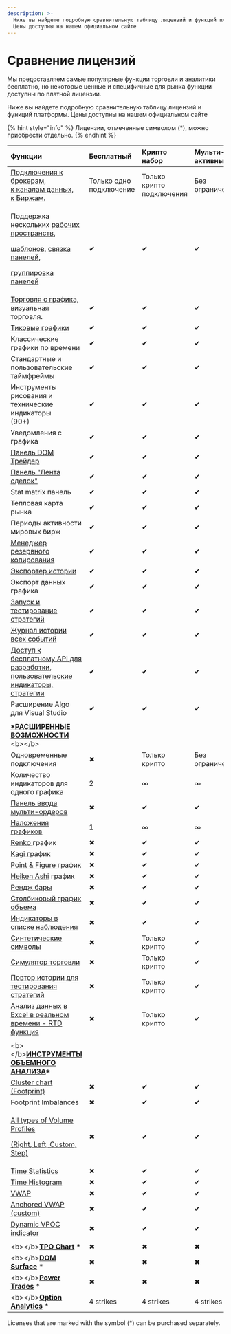 ```yaml
---
description: >-
  Ниже вы найдете подробную сравнительную таблицу лицензий и функций платформы.
  Цены доступны на нашем официальном сайте
---
```


# Сравнение лицензий

Мы предоставляем самые популярные функции торговли и аналитики бесплатно, но некоторые ценные и специфичные для рынка функции доступны по платной лицензии.

Ниже вы найдете подробную сравнительную таблицу лицензий и функций платформы. Цены доступны на нашем официальном сайте

{% hint style="info" %}
Лицензии, отмеченные символом \(\*\), можно приобрести отдельно.
{% endhint %}

<table>
  <thead>
    <tr>
      <th style="text-align:left">&#x424;&#x443;&#x43D;&#x43A;&#x446;&#x438;&#x438;</th>
      <th style="text-align:left">&#x411;&#x435;&#x441;&#x43F;&#x43B;&#x430;&#x442;&#x43D;&#x44B;&#x439;</th>
      <th
      style="text-align:left">&#x41A;&#x440;&#x438;&#x43F;&#x442;&#x43E; &#x43D;&#x430;&#x431;&#x43E;&#x440;</th>
        <th
        style="text-align:left">&#x41C;&#x443;&#x43B;&#x44C;&#x442;&#x438;-&#x430;&#x43A;&#x442;&#x438;&#x432;&#x43D;&#x44B;&#x439;</th>
          <th
          style="text-align:left">&#x412;&#x441;&#x435; &#x432; &#x43E;&#x434;&#x43D;&#x43E;&#x43C;</th>
    </tr>
  </thead>
  <tbody>
    <tr>
      <td style="text-align:left"><a href="https://www.quantower.com/connections">&#x41F;&#x43E;&#x434;&#x43A;&#x43B;&#x44E;&#x447;&#x435;&#x43D;&#x438;&#x44F; &#x43A; &#x431;&#x440;&#x43E;&#x43A;&#x435;&#x440;&#x430;&#x43C;</a>,
        <br
        /><a href="https://www.quantower.com/connections">&#x43A; &#x43A;&#x430;&#x43D;&#x430;&#x43B;&#x430;&#x43C; &#x434;&#x430;&#x43D;&#x43D;&#x44B;&#x445;, <br />&#x43A; &#x411;&#x438;&#x440;&#x436;&#x430;&#x43C;.</a>
      </td>
      <td style="text-align:left">&#x422;&#x43E;&#x43B;&#x44C;&#x43A;&#x43E; &#x43E;&#x434;&#x43D;&#x43E;
        &#x43F;&#x43E;&#x434;&#x43A;&#x43B;&#x44E;&#x447;&#x435;&#x43D;&#x438;&#x435;</td>
      <td
      style="text-align:left">&#x422;&#x43E;&#x43B;&#x44C;&#x43A;&#x43E; &#x43A;&#x440;&#x438;&#x43F;&#x442;&#x43E;
        &#x43F;&#x43E;&#x434;&#x43A;&#x43B;&#x44E;&#x447;&#x435;&#x43D;&#x438;&#x44F;</td>
        <td
        style="text-align:left">&#x411;&#x435;&#x437; &#x43E;&#x433;&#x440;&#x430;&#x43D;&#x438;&#x447;&#x435;&#x43D;&#x438;&#x439;</td>
          <td
          style="text-align:left">&#x411;&#x435;&#x437; &#x43E;&#x433;&#x440;&#x430;&#x43D;&#x438;&#x447;&#x435;&#x43D;&#x438;&#x439;</td>
    </tr>
    <tr>
      <td style="text-align:left">
        <p>&#x41F;&#x43E;&#x434;&#x434;&#x435;&#x440;&#x436;&#x43A;&#x430; &#x43D;&#x435;&#x441;&#x43A;&#x43E;&#x43B;&#x44C;&#x43A;&#x438;&#x445;
          <a
          href="https://help.quantower.com.ru/general-settings/workspaces-binds-groups">&#x440;&#x430;&#x431;&#x43E;&#x447;&#x438;&#x445; &#x43F;&#x440;&#x43E;&#x441;&#x442;&#x440;&#x430;&#x43D;&#x441;&#x442;&#x432;</a>,</p>
        <p><a href="https://help.quantower.com.ru/general-settings/templates">&#x448;&#x430;&#x431;&#x43B;&#x43E;&#x43D;&#x43E;&#x432;</a>,
          <a
          href="https://help.quantower.com.ru/general-settings/binds">&#x441;&#x432;&#x44F;&#x437;&#x43A;&#x430; &#x43F;&#x430;&#x43D;&#x435;&#x43B;&#x435;&#x439;</a>,</p>
        <p><a href="https://help.quantower.com.ru/general-settings/group-of-panels">&#x433;&#x440;&#x443;&#x43F;&#x43F;&#x438;&#x440;&#x43E;&#x432;&#x43A;&#x430; &#x43F;&#x430;&#x43D;&#x435;&#x43B;&#x435;&#x439;</a>
        </p>
      </td>
      <td style="text-align:left">&#x2714;</td>
      <td style="text-align:left">&#x2714;</td>
      <td style="text-align:left">&#x2714;</td>
      <td style="text-align:left">&#x2714;</td>
    </tr>
    <tr>
      <td style="text-align:left"><a href="https://help.quantower.com.ru/analytics-panels/chart/chart-trading">&#x422;&#x43E;&#x440;&#x433;&#x43E;&#x432;&#x43B;&#x44F; &#x441; &#x433;&#x440;&#x430;&#x444;&#x438;&#x43A;&#x430;, </a>&#x432;&#x438;&#x437;&#x443;&#x430;&#x43B;&#x44C;&#x43D;&#x430;&#x44F;
        &#x442;&#x43E;&#x440;&#x433;&#x43E;&#x432;&#x43B;&#x44F;.</td>
      <td style="text-align:left">&#x2714;</td>
      <td style="text-align:left">&#x2714;</td>
      <td style="text-align:left">&#x2714;</td>
      <td style="text-align:left">&#x2714;</td>
    </tr>
    <tr>
      <td style="text-align:left"><a href="https://help.quantower.com.ru/analytics-panels/chart/chart-types/tick-chart">&#x422;&#x438;&#x43A;&#x43E;&#x432;&#x44B;&#x435; &#x433;&#x440;&#x430;&#x444;&#x438;&#x43A;&#x438;</a>
      </td>
      <td style="text-align:left">&#x2714;</td>
      <td style="text-align:left">&#x2714;</td>
      <td style="text-align:left">&#x2714;</td>
      <td style="text-align:left">&#x2714;</td>
    </tr>
    <tr>
      <td style="text-align:left">&#x41A;&#x43B;&#x430;&#x441;&#x441;&#x438;&#x447;&#x435;&#x441;&#x43A;&#x438;&#x435;
        &#x433;&#x440;&#x430;&#x444;&#x438;&#x43A;&#x438; &#x43F;&#x43E; &#x432;&#x440;&#x435;&#x43C;&#x435;&#x43D;&#x438;</td>
      <td
      style="text-align:left">&#x2714;</td>
        <td style="text-align:left">&#x2714;</td>
        <td style="text-align:left">&#x2714;</td>
        <td style="text-align:left">&#x2714;</td>
    </tr>
    <tr>
      <td style="text-align:left">&#x421;&#x442;&#x430;&#x43D;&#x434;&#x430;&#x440;&#x442;&#x43D;&#x44B;&#x435;
        &#x438; &#x43F;&#x43E;&#x43B;&#x44C;&#x437;&#x43E;&#x432;&#x430;&#x442;&#x435;&#x43B;&#x44C;&#x441;&#x43A;&#x438;&#x435;
        &#x442;&#x430;&#x439;&#x43C;&#x444;&#x440;&#x435;&#x439;&#x43C;&#x44B;</td>
      <td
      style="text-align:left">&#x2714;</td>
        <td style="text-align:left">&#x2714;</td>
        <td style="text-align:left">&#x2714;</td>
        <td style="text-align:left">&#x2714;</td>
    </tr>
    <tr>
      <td style="text-align:left">&#x418;&#x43D;&#x441;&#x442;&#x440;&#x443;&#x43C;&#x435;&#x43D;&#x442;&#x44B;
        &#x440;&#x438;&#x441;&#x43E;&#x432;&#x430;&#x43D;&#x438;&#x44F; &#x438;
        &#x442;&#x435;&#x445;&#x43D;&#x438;&#x447;&#x435;&#x441;&#x43A;&#x438;&#x435;
        &#x438;&#x43D;&#x434;&#x438;&#x43A;&#x430;&#x442;&#x43E;&#x440;&#x44B;
        <br
        />(90+)</td>
      <td style="text-align:left">&#x2714;</td>
      <td style="text-align:left">&#x2714;</td>
      <td style="text-align:left">&#x2714;</td>
      <td style="text-align:left">&#x2714;</td>
    </tr>
    <tr>
      <td style="text-align:left">&#x423;&#x432;&#x435;&#x434;&#x43E;&#x43C;&#x43B;&#x435;&#x43D;&#x438;&#x44F;
        &#x441; &#x433;&#x440;&#x430;&#x444;&#x438;&#x43A;&#x430;</td>
      <td style="text-align:left">&#x2714;</td>
      <td style="text-align:left">&#x2714;</td>
      <td style="text-align:left">&#x2714;</td>
      <td style="text-align:left">&#x2714;</td>
    </tr>
    <tr>
      <td style="text-align:left"><a href="https://help.quantower.com.ru/trading-panels/dom-trader">&#x41F;&#x430;&#x43D;&#x435;&#x43B;&#x44C; DOM &#x422;&#x440;&#x435;&#x439;&#x434;&#x435;&#x440;</a>
      </td>
      <td style="text-align:left">&#x2714;</td>
      <td style="text-align:left">&#x2714;</td>
      <td style="text-align:left">&#x2714;</td>
      <td style="text-align:left">&#x2714;</td>
    </tr>
    <tr>
      <td style="text-align:left"><a href="https://app.gitbook.com/@quantower/s/quantower-ru/~/drafts/-MejEw_TByUyEHd2gJTX/analytics-panels/time-and-sales">&#x41F;&#x430;&#x43D;&#x435;&#x43B;&#x44C; &quot;&#x41B;&#x435;&#x43D;&#x442;&#x430; &#x441;&#x434;&#x435;&#x43B;&#x43E;&#x43A;&quot;</a>
      </td>
      <td style="text-align:left">&#x2714;</td>
      <td style="text-align:left">&#x2714;</td>
      <td style="text-align:left">&#x2714;</td>
      <td style="text-align:left">&#x2714;</td>
    </tr>
    <tr>
      <td style="text-align:left">Stat matrix &#x43F;&#x430;&#x43D;&#x435;&#x43B;&#x44C;</td>
      <td style="text-align:left">&#x2714;</td>
      <td style="text-align:left">&#x2714;</td>
      <td style="text-align:left">&#x2714;</td>
      <td style="text-align:left">&#x2714;</td>
    </tr>
    <tr>
      <td style="text-align:left">&#x422;&#x435;&#x43F;&#x43B;&#x43E;&#x432;&#x430;&#x44F; &#x43A;&#x430;&#x440;&#x442;&#x430;
        &#x440;&#x44B;&#x43D;&#x43A;&#x430;</td>
      <td style="text-align:left">&#x2714;</td>
      <td style="text-align:left">&#x2714;</td>
      <td style="text-align:left">&#x2714;</td>
      <td style="text-align:left">&#x2714;</td>
    </tr>
    <tr>
      <td style="text-align:left">&#x41F;&#x435;&#x440;&#x438;&#x43E;&#x434;&#x44B; &#x430;&#x43A;&#x442;&#x438;&#x432;&#x43D;&#x43E;&#x441;&#x442;&#x438;
        &#x43C;&#x438;&#x440;&#x43E;&#x432;&#x44B;&#x445; &#x431;&#x438;&#x440;&#x436;</td>
      <td
      style="text-align:left">&#x2714;</td>
        <td style="text-align:left">&#x2714;</td>
        <td style="text-align:left">&#x2714;</td>
        <td style="text-align:left">&#x2714;</td>
    </tr>
    <tr>
      <td style="text-align:left"><a href="https://help.quantower.com.ru/getting-started/backup-and-restore-manager">&#x41C;&#x435;&#x43D;&#x435;&#x434;&#x436;&#x435;&#x440; &#x440;&#x435;&#x437;&#x435;&#x440;&#x432;&#x43D;&#x43E;&#x433;&#x43E; &#x43A;&#x43E;&#x43F;&#x438;&#x440;&#x43E;&#x432;&#x430;&#x43D;&#x438;&#x44F;</a>
      </td>
      <td style="text-align:left">&#x2714;</td>
      <td style="text-align:left">&#x2714;</td>
      <td style="text-align:left">&#x2714;</td>
      <td style="text-align:left">&#x2714;</td>
    </tr>
    <tr>
      <td style="text-align:left"><a href="https://help.quantower.com.ru/miscellaneous-panels/history-exporter">&#x42D;&#x43A;&#x441;&#x43F;&#x43E;&#x440;&#x442;&#x435;&#x440; &#x438;&#x441;&#x442;&#x43E;&#x440;&#x438;&#x438;</a>
      </td>
      <td style="text-align:left">&#x2714;</td>
      <td style="text-align:left">&#x2714;</td>
      <td style="text-align:left">&#x2714;</td>
      <td style="text-align:left">&#x2714;</td>
    </tr>
    <tr>
      <td style="text-align:left">&#x42D;&#x43A;&#x441;&#x43F;&#x43E;&#x440;&#x442; &#x434;&#x430;&#x43D;&#x43D;&#x44B;&#x445;
        &#x433;&#x440;&#x430;&#x444;&#x438;&#x43A;&#x430;</td>
      <td style="text-align:left">&#x2714;</td>
      <td style="text-align:left">&#x2714;</td>
      <td style="text-align:left">&#x2714;</td>
      <td style="text-align:left">&#x2714;</td>
    </tr>
    <tr>
      <td style="text-align:left"><a href="https://app.gitbook.com/@quantower/s/quantower-ru/~/drafts/-MejEw_TByUyEHd2gJTX/quantower-algo/strategy-runner">&#x417;&#x430;&#x43F;&#x443;&#x441;&#x43A; &#x438; &#x442;&#x435;&#x441;&#x442;&#x438;&#x440;&#x43E;&#x432;&#x430;&#x43D;&#x438;&#x435; &#x441;&#x442;&#x440;&#x430;&#x442;&#x435;&#x433;&#x438;&#x439;</a>
      </td>
      <td style="text-align:left">&#x2714;</td>
      <td style="text-align:left">&#x2714;</td>
      <td style="text-align:left">&#x2714;</td>
      <td style="text-align:left">&#x2714;</td>
    </tr>
    <tr>
      <td style="text-align:left"><a href="https://app.gitbook.com/@quantower/s/quantower-ru/~/drafts/-MejL9Ji5ssg9DIKcZSY/informational-panels/event-log">&#x416;&#x443;&#x440;&#x43D;&#x430;&#x43B; &#x438;&#x441;&#x442;&#x43E;&#x440;&#x438;&#x438; &#x432;&#x441;&#x435;&#x445; &#x441;&#x43E;&#x431;&#x44B;&#x442;&#x438;&#x439;</a>
      </td>
      <td style="text-align:left">&#x2714;</td>
      <td style="text-align:left">&#x2714;</td>
      <td style="text-align:left">&#x2714;</td>
      <td style="text-align:left">&#x2714;</td>
    </tr>
    <tr>
      <td style="text-align:left"><a href="https://app.gitbook.com/@quantower/s/quantower-ru/~/drafts/-MejLMw1khYQ4InjRAys/quantower-algo">&#x414;&#x43E;&#x441;&#x442;&#x443;&#x43F; &#x43A; &#x431;&#x435;&#x441;&#x43F;&#x43B;&#x430;&#x442;&#x43D;&#x43E;&#x43C;&#x443; API &#x434;&#x43B;&#x44F; &#x440;&#x430;&#x437;&#x440;&#x430;&#x431;&#x43E;&#x442;&#x43A;&#x438;</a>,
        <a
        href="https://help.quantower.com.ru/quantower-algo">&#x43F;&#x43E;&#x43B;&#x44C;&#x437;&#x43E;&#x432;&#x430;&#x442;&#x435;&#x43B;&#x44C;&#x441;&#x43A;&#x438;&#x435;
          &#x438;&#x43D;&#x434;&#x438;&#x43A;&#x430;&#x442;&#x43E;&#x440;&#x44B;,
          &#x441;&#x442;&#x440;&#x430;&#x442;&#x435;&#x433;&#x438;&#x438;</a>
      </td>
      <td style="text-align:left">&#x2714;</td>
      <td style="text-align:left">&#x2714;</td>
      <td style="text-align:left">&#x2714;</td>
      <td style="text-align:left">&#x2714;</td>
    </tr>
    <tr>
      <td style="text-align:left">&#x420;&#x430;&#x441;&#x448;&#x438;&#x440;&#x435;&#x43D;&#x438;&#x435;
        Algo &#x434;&#x43B;&#x44F; Visual Studio</td>
      <td style="text-align:left">&#x2714;</td>
      <td style="text-align:left">&#x2714;</td>
      <td style="text-align:left">&#x2714;</td>
      <td style="text-align:left">&#x2714;</td>
    </tr>
    <tr>
      <td style="text-align:left"></td>
      <td style="text-align:left"></td>
      <td style="text-align:left"></td>
      <td style="text-align:left"></td>
      <td style="text-align:left"></td>
    </tr>
    <tr>
      <td style="text-align:left"><a href="https://www.quantower.com/advancedfeatures"><b>*&#x420;&#x410;&#x421;&#x428;&#x418;&#x420;&#x415;&#x41D;&#x41D;&#x42B;&#x415; &#x412;&#x41E;&#x417;&#x41C;&#x41E;&#x416;&#x41D;&#x41E;&#x421;&#x422;&#x418; </b></a>&lt;b&gt;&lt;/b&gt;</td>
      <td
      style="text-align:left"></td>
        <td style="text-align:left"></td>
        <td style="text-align:left"></td>
        <td style="text-align:left"></td>
    </tr>
    <tr>
      <td style="text-align:left">&#x41E;&#x434;&#x43D;&#x43E;&#x432;&#x440;&#x435;&#x43C;&#x435;&#x43D;&#x43D;&#x44B;&#x435;
        &#x43F;&#x43E;&#x434;&#x43A;&#x43B;&#x44E;&#x447;&#x435;&#x43D;&#x438;&#x44F;</td>
      <td
      style="text-align:left">&#x2716;</td>
        <td style="text-align:left">&#x422;&#x43E;&#x43B;&#x44C;&#x43A;&#x43E; &#x43A;&#x440;&#x438;&#x43F;&#x442;&#x43E;</td>
        <td
        style="text-align:left">&#x411;&#x435;&#x437; &#x43E;&#x433;&#x440;&#x430;&#x43D;&#x438;&#x447;&#x435;&#x43D;&#x438;&#x439;</td>
          <td
          style="text-align:left">&#x411;&#x435;&#x437; &#x43E;&#x433;&#x440;&#x430;&#x43D;&#x438;&#x447;&#x435;&#x43D;&#x438;&#x439;</td>
    </tr>
    <tr>
      <td style="text-align:left">&#x41A;&#x43E;&#x43B;&#x438;&#x447;&#x435;&#x441;&#x442;&#x432;&#x43E;
        &#x438;&#x43D;&#x434;&#x438;&#x43A;&#x430;&#x442;&#x43E;&#x440;&#x43E;&#x432;
        &#x434;&#x43B;&#x44F; &#x43E;&#x434;&#x43D;&#x43E;&#x433;&#x43E; &#x433;&#x440;&#x430;&#x444;&#x438;&#x43A;&#x430;</td>
      <td
      style="text-align:left">2</td>
        <td style="text-align:left">&#x221E;</td>
        <td style="text-align:left">&#x221E;</td>
        <td style="text-align:left">&#x221E;</td>
    </tr>
    <tr>
      <td style="text-align:left"><a href="https://app.gitbook.com/@quantower/s/quantower-ru/~/drafts/-MejLMw1khYQ4InjRAys/trading-panels/multiple-order-entry">&#x41F;&#x430;&#x43D;&#x435;&#x43B;&#x44C; &#x432;&#x432;&#x43E;&#x434;&#x430; &#x43C;&#x443;&#x43B;&#x44C;&#x442;&#x438;-&#x43E;&#x440;&#x434;&#x435;&#x440;&#x43E;&#x432;</a>
      </td>
      <td style="text-align:left">&#x2716;</td>
      <td style="text-align:left">&#x2714;</td>
      <td style="text-align:left">&#x2714;</td>
      <td style="text-align:left">&#x2714;</td>
    </tr>
    <tr>
      <td style="text-align:left"><a href="https://app.gitbook.com/@quantower/s/quantower-ru/~/drafts/-MejLMw1khYQ4InjRAys/analytics-panels/chart/chart-overlays">&#x41D;&#x430;&#x43B;&#x43E;&#x436;&#x435;&#x43D;&#x438;&#x44F; &#x433;&#x440;&#x430;&#x444;&#x438;&#x43A;&#x43E;&#x432;</a>
      </td>
      <td style="text-align:left">1</td>
      <td style="text-align:left">&#x221E;</td>
      <td style="text-align:left">&#x221E;</td>
      <td style="text-align:left">&#x221E;</td>
    </tr>
    <tr>
      <td style="text-align:left"><a href="../analytics-panels/chart/chart-types/renko.md">Renko </a>&#x433;&#x440;&#x430;&#x444;&#x438;&#x43A;</td>
      <td
      style="text-align:left">&#x2716;</td>
        <td style="text-align:left">&#x2714;</td>
        <td style="text-align:left">&#x2714;</td>
        <td style="text-align:left">&#x2714;</td>
    </tr>
    <tr>
      <td style="text-align:left"><a href="../analytics-panels/chart/chart-types/kagi.md">Kagi &#x433;</a>&#x440;&#x430;&#x444;&#x438;&#x43A;</td>
      <td
      style="text-align:left">&#x2716;</td>
        <td style="text-align:left">&#x2714;</td>
        <td style="text-align:left">&#x2714;</td>
        <td style="text-align:left">&#x2714;</td>
    </tr>
    <tr>
      <td style="text-align:left"><a href="../analytics-panels/chart/chart-types/points-and-figures.md">Point &amp; Figure </a>&#x433;&#x440;&#x430;&#x444;&#x438;&#x43A;</td>
      <td
      style="text-align:left">&#x2716;</td>
        <td style="text-align:left">&#x2714;</td>
        <td style="text-align:left">&#x2714;</td>
        <td style="text-align:left">&#x2714;</td>
    </tr>
    <tr>
      <td style="text-align:left"><a href="../analytics-panels/chart/chart-types/heiken-ashi.md">Heiken Ashi</a> &#x433;&#x440;&#x430;&#x444;&#x438;&#x43A;</td>
      <td
      style="text-align:left">&#x2716;</td>
        <td style="text-align:left">&#x2714;</td>
        <td style="text-align:left">&#x2714;</td>
        <td style="text-align:left">&#x2714;</td>
    </tr>
    <tr>
      <td style="text-align:left"><a href="https://app.gitbook.com/@quantower/s/quantower-ru/~/drafts/-MejLMw1khYQ4InjRAys/analytics-panels/chart/chart-types/range-bars">&#x420;&#x435;&#x43D;&#x434;&#x436; &#x431;&#x430;&#x440;&#x44B;</a>
      </td>
      <td style="text-align:left">&#x2716;</td>
      <td style="text-align:left">&#x2714;</td>
      <td style="text-align:left">&#x2714;</td>
      <td style="text-align:left">&#x2714;</td>
    </tr>
    <tr>
      <td style="text-align:left"><a href="https://app.gitbook.com/@quantower/s/quantower-ru/~/drafts/-MejLMw1khYQ4InjRAys/analytics-panels/chart/chart-types/volume-bars">&#x421;&#x442;&#x43E;&#x43B;&#x431;&#x438;&#x43A;&#x43E;&#x432;&#x44B;&#x439; &#x433;&#x440;&#x430;&#x444;&#x438;&#x43A; &#x43E;&#x431;&#x44A;&#x435;&#x43C;&#x430;</a>
      </td>
      <td style="text-align:left">&#x2716;</td>
      <td style="text-align:left">&#x2714;</td>
      <td style="text-align:left">&#x2714;</td>
      <td style="text-align:left">&#x2714;</td>
    </tr>
    <tr>
      <td style="text-align:left"><a href="https://help.quantower.com.ru/analytics-panels/watchlist#indicators">&#x418;&#x43D;&#x434;&#x438;&#x43A;&#x430;&#x442;&#x43E;&#x440;&#x44B; &#x432; &#x441;&#x43F;&#x438;&#x441;&#x43A;&#x435; &#x43D;&#x430;&#x431;&#x43B;&#x44E;&#x434;&#x435;&#x43D;&#x438;&#x44F;</a>
      </td>
      <td style="text-align:left">&#x2716;</td>
      <td style="text-align:left">&#x2714;</td>
      <td style="text-align:left">&#x2714;</td>
      <td style="text-align:left">&#x2714;</td>
    </tr>
    <tr>
      <td style="text-align:left"><a href="../portfolio-panels/synthetic-symbols.md">&#x421;&#x438;&#x43D;&#x442;&#x435;&#x442;&#x438;&#x447;&#x435;&#x441;&#x43A;&#x438;&#x435; &#x441;&#x438;&#x43C;&#x432;&#x43E;&#x43B;&#x44B;</a>
      </td>
      <td style="text-align:left">&#x2716;</td>
      <td style="text-align:left">&#x422;&#x43E;&#x43B;&#x44C;&#x43A;&#x43E; &#x43A;&#x440;&#x438;&#x43F;&#x442;&#x43E;</td>
      <td
      style="text-align:left">&#x2714;</td>
        <td style="text-align:left">&#x2714;</td>
    </tr>
    <tr>
      <td style="text-align:left"><a href="https://app.gitbook.com/@quantower/s/quantower-ru/~/drafts/-MejUFFB_6oO73rD0z-w/trading-panels/trading-simulator">&#x421;&#x438;&#x43C;&#x443;&#x43B;&#x44F;&#x442;&#x43E;&#x440; &#x442;&#x43E;&#x440;&#x433;&#x43E;&#x432;&#x43B;&#x438;</a>
      </td>
      <td style="text-align:left">&#x2716;</td>
      <td style="text-align:left">&#x422;&#x43E;&#x43B;&#x44C;&#x43A;&#x43E; &#x43A;&#x440;&#x438;&#x43F;&#x442;&#x43E;</td>
      <td
      style="text-align:left">&#x2714;</td>
        <td style="text-align:left">&#x2714;</td>
    </tr>
    <tr>
      <td style="text-align:left"><a href="https://app.gitbook.com/@quantower/s/quantower-ru/~/drafts/-MejUnJotctXZLjVyvYM/trading-panels/history-player">&#x41F;&#x43E;&#x432;&#x442;&#x43E;&#x440; &#x438;&#x441;&#x442;&#x43E;&#x440;&#x438;&#x438; &#x434;&#x43B;&#x44F; &#x442;&#x435;&#x441;&#x442;&#x438;&#x440;&#x43E;&#x432;&#x430;&#x43D;&#x438;&#x44F; &#x441;&#x442;&#x440;&#x430;&#x442;&#x435;&#x433;&#x438;&#x439;</a>
      </td>
      <td style="text-align:left">&#x2716;</td>
      <td style="text-align:left">&#x422;&#x43E;&#x43B;&#x44C;&#x43A;&#x43E; &#x43A;&#x440;&#x438;&#x43F;&#x442;&#x43E;</td>
      <td
      style="text-align:left">&#x2714;</td>
        <td style="text-align:left">&#x2714;</td>
    </tr>
    <tr>
      <td style="text-align:left"><a href="https://help.quantower.com.ru/miscellaneous-panels/excel-rtd-trading">&#x410;&#x43D;&#x430;&#x43B;&#x438;&#x437; &#x434;&#x430;&#x43D;&#x43D;&#x44B;&#x445; &#x432; Excel &#x432; &#x440;&#x435;&#x430;&#x43B;&#x44C;&#x43D;&#x43E;&#x43C; &#x432;&#x440;&#x435;&#x43C;&#x435;&#x43D;&#x438;  - RTD &#x444;&#x443;&#x43D;&#x43A;&#x446;&#x438;&#x44F;</a>
      </td>
      <td style="text-align:left">&#x2716;</td>
      <td style="text-align:left">&#x422;&#x43E;&#x43B;&#x44C;&#x43A;&#x43E; &#x43A;&#x440;&#x438;&#x43F;&#x442;&#x43E;</td>
      <td
      style="text-align:left">&#x2714;</td>
        <td style="text-align:left">&#x2714;</td>
    </tr>
    <tr>
      <td style="text-align:left"></td>
      <td style="text-align:left"></td>
      <td style="text-align:left"></td>
      <td style="text-align:left"></td>
      <td style="text-align:left"></td>
    </tr>
    <tr>
      <td style="text-align:left">&lt;b&gt;&lt;/b&gt;<a href="https://www.quantower.com/volumeanalysistools"><b>&#x418;&#x41D;&#x421;&#x422;&#x420;&#x423;&#x41C;&#x415;&#x41D;&#x422;&#x42B; &#x41E;&#x411;&#x42A;&#x415;&#x41C;&#x41D;&#x41E;&#x413;&#x41E; &#x410;&#x41D;&#x410;&#x41B;&#x418;&#x417;&#x410;</b></a><b>*</b>
      </td>
      <td style="text-align:left"></td>
      <td style="text-align:left"></td>
      <td style="text-align:left"></td>
      <td style="text-align:left"></td>
    </tr>
    <tr>
      <td style="text-align:left"><a href="../analytics-panels/volume-analysis-tools/cluster-chart.md">Cluster chart (Footprint)</a>
      </td>
      <td style="text-align:left">&#x2716;</td>
      <td style="text-align:left">&#x2714;</td>
      <td style="text-align:left">&#x2714;</td>
      <td style="text-align:left">&#x2714;</td>
    </tr>
    <tr>
      <td style="text-align:left">Footprint Imbalances</td>
      <td style="text-align:left">&#x2716;</td>
      <td style="text-align:left">&#x2714;</td>
      <td style="text-align:left">&#x2714;</td>
      <td style="text-align:left">&#x2714;</td>
    </tr>
    <tr>
      <td style="text-align:left">
        <p><a href="../analytics-panels/volume-analysis-tools/volume-profiles.md">All types of Volume Profiles</a>
        </p>
        <p><a href="../analytics-panels/volume-analysis-tools/volume-profiles.md">(Right, Left, Custom, Step)</a>
        </p>
      </td>
      <td style="text-align:left">&#x2716;</td>
      <td style="text-align:left">&#x2714;</td>
      <td style="text-align:left">&#x2714;</td>
      <td style="text-align:left">&#x2714;</td>
    </tr>
    <tr>
      <td style="text-align:left"><a href="../analytics-panels/volume-analysis-tools/time-statistics.md">Time Statistics</a>
      </td>
      <td style="text-align:left">&#x2716;</td>
      <td style="text-align:left">&#x2714;</td>
      <td style="text-align:left">&#x2714;</td>
      <td style="text-align:left">&#x2714;</td>
    </tr>
    <tr>
      <td style="text-align:left"><a href="../analytics-panels/volume-analysis-tools/time-histogram.md">Time Histogram</a>
      </td>
      <td style="text-align:left">&#x2716;</td>
      <td style="text-align:left">&#x2714;</td>
      <td style="text-align:left">&#x2714;</td>
      <td style="text-align:left">&#x2714;</td>
    </tr>
    <tr>
      <td style="text-align:left"><a href="../analytics-panels/chart/vwap.md">VWAP</a>
      </td>
      <td style="text-align:left">&#x2716;</td>
      <td style="text-align:left">&#x2714;</td>
      <td style="text-align:left">&#x2714;</td>
      <td style="text-align:left">&#x2714;</td>
    </tr>
    <tr>
      <td style="text-align:left"><a href="../analytics-panels/chart/anchored-vwap.md">Anchored VWAP (custom)</a>
      </td>
      <td style="text-align:left">&#x2716;</td>
      <td style="text-align:left">&#x2714;</td>
      <td style="text-align:left">&#x2714;</td>
      <td style="text-align:left">&#x2714;</td>
    </tr>
    <tr>
      <td style="text-align:left"><a href="https://www.quantower.com/blog/binance-futures-in-quantower-dynamic-poc-and-recent-bid-ask-in-the-dom#dynamic-vpoc-indicator">Dynamic VPOC indicator</a>
      </td>
      <td style="text-align:left">&#x2716;</td>
      <td style="text-align:left">&#x2714;</td>
      <td style="text-align:left">&#x2714;</td>
      <td style="text-align:left">&#x2714;</td>
    </tr>
    <tr>
      <td style="text-align:left"></td>
      <td style="text-align:left"></td>
      <td style="text-align:left"></td>
      <td style="text-align:left"></td>
      <td style="text-align:left"></td>
    </tr>
    <tr>
      <td style="text-align:left">&lt;b&gt;&lt;/b&gt;<a href="../analytics-panels/tpo-chart.md"><b>TPO Chart</b></a>  <b>*</b>
      </td>
      <td style="text-align:left">&#x2716;</td>
      <td style="text-align:left">&#x2716;</td>
      <td style="text-align:left">&#x2716;</td>
      <td style="text-align:left">&#x2714;</td>
    </tr>
    <tr>
      <td style="text-align:left">&lt;b&gt;&lt;/b&gt;<a href="https://www.quantower.com/dom-surface"><b>DOM Surface</b></a> *</td>
      <td
      style="text-align:left">&#x2716;</td>
        <td style="text-align:left">&#x2716;</td>
        <td style="text-align:left">&#x2716;</td>
        <td style="text-align:left">&#x2714;</td>
    </tr>
    <tr>
      <td style="text-align:left">&lt;b&gt;&lt;/b&gt;<a href="../analytics-panels/chart/power-trades.md"><b>Power Trades</b></a> *</td>
      <td
      style="text-align:left">&#x2716;</td>
        <td style="text-align:left">&#x2716;</td>
        <td style="text-align:left">&#x2716;</td>
        <td style="text-align:left">&#x2714;</td>
    </tr>
    <tr>
      <td style="text-align:left">&lt;b&gt;&lt;/b&gt;<a href="../analytics-panels/option-analytics.md"><b>Option Analytics</b></a> *</td>
      <td
      style="text-align:left">4 strikes</td>
        <td style="text-align:left">4 strikes</td>
        <td style="text-align:left">4 strikes</td>
        <td style="text-align:left">&#x2714;</td>
    </tr>
  </tbody>
</table>

Licenses that are marked with the symbol \(\*\) can be purchased separately.

